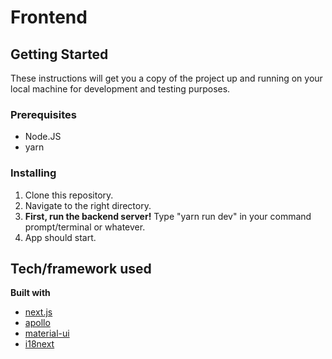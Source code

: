 # Frontend

## Getting Started

These instructions will get you a copy of the project up and running on your local machine for development and testing purposes.

### Prerequisites

- Node.JS
- yarn

### Installing

1. Clone this repository.
2. Navigate to the right directory.
3. <b>First, run the backend server!</b> Type "yarn run dev" in your command prompt/terminal or whatever.
4. App should start.

## Tech/framework used

<b>Built with</b>

- [next.js](https://nextjs.org/)
- [apollo](https://www.apollographql.com/docs/)
- [material-ui](https://material-ui.com/)
- [i18next](https://www.i18next.com/)
